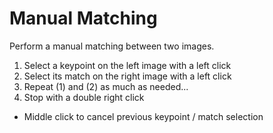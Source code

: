 # Manual Matching

Perform a manual matching between two images.

1) Select a keypoint on the left image with a left click
2) Select its match on the right image with a left click
3) Repeat (1) and (2) as much as needed...
4) Stop with a double right click

* Middle click to cancel previous keypoint / match selection